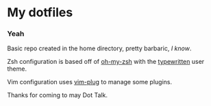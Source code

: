# My dotfiles
### Yeah
Basic repo created in the home directory, pretty barbaric, _I know_.

Zsh configuration is based off of [oh-my-zsh](https://github.com/ohmyzsh/ohmyzsh) with the [typewritten](https://github.com/reobin/typewritten) user theme.

Vim configuration uses [vim-plug](https://github.com/junegunn/vim-plug) to manage some plugins.

Thanks for coming to may Dot Talk.
